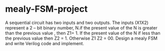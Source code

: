 # mealy-FSM-project
A sequential circuit has two inputs and two outputs. The inputs (X1X2) represent a 2 – bit binary  number, N.if the present value of the N is greater than the previous value , then Z1= 1.  If the present value of the N if less than the previous value then Z2 = 1. Otherwise Z1 Z2 = 00. Design a  mealy FSM and write Verilog code and implement.
